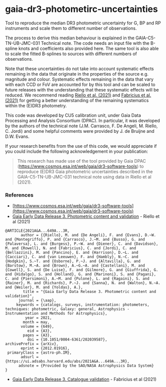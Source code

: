 # gaia-dr3-photometirc-uncertainties
Tool to reproduce the median DR3 photometric uncertainty for G, BP and RP instruments and scale them to different number of observations.

The process to derive this median behaviour is explained in the GAIA-C5-TN-UB-JMC-031 Technical note. 
The code needs an input file with the B-spline knots and coefficients also provided here.
The same tool is also able to scale the fitted B-splines to sources with different numbers of observations.

Note that these uncertainties do not take into account systematic effects remaining in the data that originate in the properties 
of the source e.g. magnitude and colour. Systematic effects remaining in the data that vary with each CCD or FoV are accounted for 
by this tool and can be scaled to future releases with the understanding that these systematic effects will be reduced. 
We recommend reading [Riello et al. (2021)](https://doi.org/10.1051/0004-6361/202039587) and [Fabricius et al. (2021)](https://doi.org/10.1051/0004-6361/202039834) for getting a better understanding of the remaining 
systematics within the (E)DR3 photometry.

This code was developed by CU5 calibration unit, under Gaia Data Processing and Analysis Consortium (DPAC). In particular, it was 
developed by the authors of the technical note (J.M. Carrasco, F. De Angeli, M. Riello, C. Jordi) and some helpful comments were 
provided by J. de Bruijne and D.W. Evans.

If your research benefits from the use of this code, we would appreciate if you could include the following acknowledgement in 
your publication:

> This research has made use of the tool provided by Gaia DPAC (https://www.cosmos.esa.int/web/gaia/dr3-software-tools) to reproduce (E)DR3 Gaia photometric uncertainties described in the GAIA-C5-TN-UB-JMC-031 technical note using data in Riello et al (2021).


### References

* [https://www.cosmos.esa.int/web/gaia/dr3-software-tools](https://www.cosmos.esa.int/web/gaia/dr3-software-tools)
* [Gaia Early Data Release 3. Photometric content and validation](https://doi.org/10.1051/0004-6361/202039587) - Riello et al (2021)
```
@ARTICLE{2021A&A...649A...3R,
       author = {{Riello}, M. and {De Angeli}, F. and {Evans}, D.~W. and {Montegriffo}, P. and {Carrasco}, J.~M. and {Busso}, G. and {Palaversa}, L. and {Burgess}, P.~W. and {Diener}, C. and {Davidson}, M. and {Rowell}, N. and {Fabricius}, C. and {Jordi}, C. and {Bellazzini}, M. and {Pancino}, E. and {Harrison}, D.~L. and {Cacciari}, C. and {van Leeuwen}, F. and {Hambly}, N.~C. and {Hodgkin}, S.~T. and {Osborne}, P.~J. and {Altavilla}, G. and {Barstow}, M.~A. and {Brown}, A.~G.~A. and {Castellani}, M. and {Cowell}, S. and {De Luise}, F. and {Gilmore}, G. and {Giuffrida}, G. and {Hidalgo}, S. and {Holland}, G. and {Marinoni}, S. and {Pagani}, C. and {Piersimoni}, A.~M. and {Pulone}, L. and {Ragaini}, S. and {Rainer}, M. and {Richards}, P.~J. and {Sanna}, N. and {Walton}, N.~A. and {Weiler}, M. and {Yoldas}, A.},
        title = "{Gaia Early Data Release 3. Photometric content and validation}",
      journal = {\aap},
     keywords = {catalogs, surveys, instrumentation: photometers, techniques: photometric, Galaxy: general, Astrophysics - Instrumentation and Methods for Astrophysics},
         year = 2021,
        month = may,
       volume = {649},
          eid = {A3},
        pages = {A3},
          doi = {10.1051/0004-6361/202039587},
archivePrefix = {arXiv},
       eprint = {2012.01916},
 primaryClass = {astro-ph.IM},
       adsurl = {https://ui.adsabs.harvard.edu/abs/2021A&A...649A...3R},
      adsnote = {Provided by the SAO/NASA Astrophysics Data System}
}
```
* [Gaia Early Data Release 3. Catalogue validation](https://doi.org/10.1051/0004-6361/202039834) - Fabricius et al (2021)

